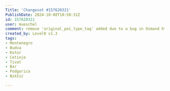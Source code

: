 ```yaml
---
Title: 'Changeset #157620321'
PublishDate: 2024-10-08T10:50:31Z
id: 157620321
user: mueschel
comment: remove 'original_poi_type_tag' added due to a bug in Osmand https://github.com/osmandapp/OsmAnd/issues/19770
created_by: Level0 v1.3
tags:
- Montenegro
- Budva
- Kotor
- Cetinje
- Tivat
- Bar
- Podgorica
- Nikšić

---
```


